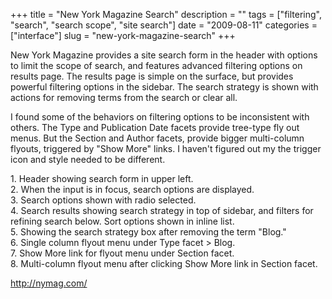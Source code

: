 +++
title = "New York Magazine Search"
description = ""
tags = ["filtering", "search", "search scope", "site search"]
date = "2009-08-11"
categories = ["interface"]
slug = "new-york-magazine-search"
+++


<p>New York Magazine provides a site search form in the header with options to limit the scope of search, and features advanced filtering options on results page. The results page is simple on the surface, but provides powerful filtering options in the sidebar. The search strategy is shown with actions for removing terms from the search or clear all.</p>
<p>I found some of the behaviors on filtering options to be inconsistent with others. The Type and Publication Date facets provide tree-type fly out menus. But the Section and Author facets, provide bigger multi-column flyouts, triggered by "Show More" links. I haven't figured out my the trigger icon and style needed to be different. </p>
<div id="screens-full" class="clear"><div class="caption">1. Header showing search form in upper left.</div><div class="fullimg clear"><a href="http://media.konigi.com/interface/nymag-search-1.png" class="group" rel="group" title="1. Header showing search form in upper left."><img src="http://media.konigi.com/interface/nymag-search-1.png" alt="" class="img-responsive"></a></div></div><div id="screens-full" class="clear"><div class="caption">2. When the input is in focus, search options are displayed.</div><div class="fullimg clear"><a href="http://media.konigi.com/interface/nymag-search-2.png" class="group" rel="group" title="2. When the input is in focus, search options are displayed."><img src="http://media.konigi.com/interface/nymag-search-2.png" alt="" class="img-responsive"></a></div></div><div id="screens-full" class="clear"><div class="caption">3. Search options shown with radio selected.</div><div class="fullimg clear"><a href="http://media.konigi.com/interface/nymag-search-3.png" class="group" rel="group" title="3. Search options shown with radio selected."><img src="http://media.konigi.com/interface/nymag-search-3.png" alt="" class="img-responsive"></a></div></div><div id="screens-full" class="clear"><div class="caption">4. Search results showing search strategy in top of sidebar, and filters for refining search below. Sort options shown in inline list.</div><div class="fullimg clear"><a href="http://media.konigi.com/interface/nymag-search-4.png" class="group" rel="group" title="4. Search results showing search strategy in top of sidebar, and filters for refining search below. ..."><img src="http://media.konigi.com/interface/nymag-search-4.png" alt="" class="img-responsive"></a></div></div><div id="screens-full" class="clear"><div class="caption">5. Showing the search strategy box after removing the term &quot;Blog.&quot;</div><div class="fullimg clear"><a href="http://media.konigi.com/interface/nymag-search-5.png" class="group" rel="group" title="5. Showing the search strategy box after removing the term &quot;Blog.&quot;"><img src="http://media.konigi.com/interface/nymag-search-5.png" alt="" class="img-responsive"></a></div></div><div id="screens-full" class="clear"><div class="caption">6. Single column flyout menu under Type facet &gt; Blog.</div><div class="fullimg clear"><a href="http://media.konigi.com/interface/nymag-search-6.png" class="group" rel="group" title="6. Single column flyout menu under Type facet &gt; Blog."><img src="http://media.konigi.com/interface/nymag-search-6.png" alt="" class="img-responsive"></a></div></div><div id="screens-full" class="clear"><div class="caption">7. Show More link for flyout menu under Section facet.</div><div class="fullimg clear"><a href="http://media.konigi.com/interface/nymag-search-7.png" class="group" rel="group" title="7. Show More link for flyout menu under Section facet."><img src="http://media.konigi.com/interface/nymag-search-7.png" alt="" class="img-responsive"></a></div></div><div id="screens-full" class="clear"><div class="caption">8. Multi-column flyout menu after clicking Show More link in Section facet.</div><div class="fullimg clear"><a href="http://media.konigi.com/interface/nymag-search-8.png" class="group" rel="group" title="8. Multi-column flyout menu after clicking Show More link in Section facet."><img src="http://media.konigi.com/interface/nymag-search-8.png" alt="" class="img-responsive"></a></div></div>        
<p><a href="http://nymag.com/">http://nymag.com/</a></p>

